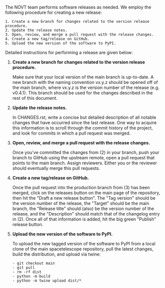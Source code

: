 The NOVT team performs software releases as needed. We employ the following procedure for creating
a new release:

    1. Create a new branch for changes related to the version release procedure.
    2. Update the release notes.
    3. Open, review, and merge a pull request with the release changes.
    4. Create a new tag/release on GitHub.
    5. Upload the new version of the software to PyPI.

Detailed instructions for performing a release are given below:

1. **Create a new branch for changes related to the version release procedure.**

    Make sure that your local version of the main branch is up-to-date. A new branch with the naming convention
    vx.y.z should be opened off of the main branch, where vx.y.z is the version number of the release
    (e.g. v0.4.1). This branch should be used for the changes described in the rest of this document.

2. **Update the release notes.**

    In CHANGES.rst, write a concise but detailed description of all notable changes that have
    occurred since the last release. One way to acquire this information is to scroll through 
    the commit history of the project, and look for commits in which a pull request was merged.

3. **Open, review, and merge a pull request with the release changes.**

    Once you've committed the changes from (2) in your branch, push your branch to GitHub using
    the upstream remote, open a pull request that points to the main branch. Assign reviewers. 
    Either you or the reviewer should eventually merge this pull requests.

4. **Create a new tag/release on GitHub.**

    Once the pull request into the production branch from (3) has been merged, click on the 
    releases button on the main page of the repository, then hit the "Draft a new release button". 
    The "Tag version" should be the version number of the release, the "Target" should be the main 
    branch, the "Release title" should (also) be the version number of the release, and the 
    "Description" should match that of the changelog entry in (2). Once all of that information is 
    added, hit the big green "Publish" release button.

5. **Upload the new version of the software to PyPI.**

    To upload the new tagged version of the software to PyPI from a local clone of the main
    spacetelescope repository, pull the latest changes, build the distribution, and upload via twine:

       - git checkout main
       - git pull
       - rm -rf dist
       - python -m build
       - python -m twine upload dist/*
